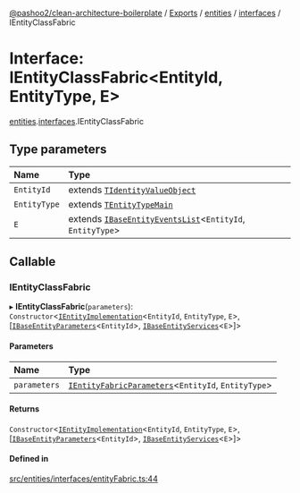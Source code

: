 [@pashoo2/clean-architecture-boilerplate](../README.md) / [Exports](../modules.md) / [entities](../modules/entities.md) / [interfaces](../modules/entities.interfaces.md) / IEntityClassFabric

# Interface: IEntityClassFabric<EntityId, EntityType, E\>

[entities](../modules/entities.md).[interfaces](../modules/entities.interfaces.md).IEntityClassFabric

## Type parameters

| Name | Type |
| :------ | :------ |
| `EntityId` | extends [`TIdentityValueObject`](../modules/valueobject.interfaces.md#tidentityvalueobject) |
| `EntityType` | extends [`TEntityTypeMain`](../modules/entities.interfaces.md#tentitytypemain) |
| `E` | extends [`IBaseEntityEventsList`](entities.interfaces.ibaseentityeventslist.md)<`EntityId`, `EntityType`\> |

## Callable

### IEntityClassFabric

▸ **IEntityClassFabric**(`parameters`): `Constructor`<[`IEntityImplementation`](entities.interfaces.ientityimplementation.md)<`EntityId`, `EntityType`, `E`\>, [[`IBaseEntityParameters`](entities.interfaces.ibaseentityparameters.md)<`EntityId`\>, [`IBaseEntityServices`](entities.interfaces.ibaseentityservices.md)<`E`\>]\>

#### Parameters

| Name | Type |
| :------ | :------ |
| `parameters` | [`IEntityFabricParameters`](entities.interfaces.ientityfabricparameters.md)<`EntityId`, `EntityType`\> |

#### Returns

`Constructor`<[`IEntityImplementation`](entities.interfaces.ientityimplementation.md)<`EntityId`, `EntityType`, `E`\>, [[`IBaseEntityParameters`](entities.interfaces.ibaseentityparameters.md)<`EntityId`\>, [`IBaseEntityServices`](entities.interfaces.ibaseentityservices.md)<`E`\>]\>

#### Defined in

[src/entities/interfaces/entityFabric.ts:44](https://github.com/pashoo2/clean-architecture-boilerplate/blob/914ff8c/src/entities/interfaces/entityFabric.ts#L44)
